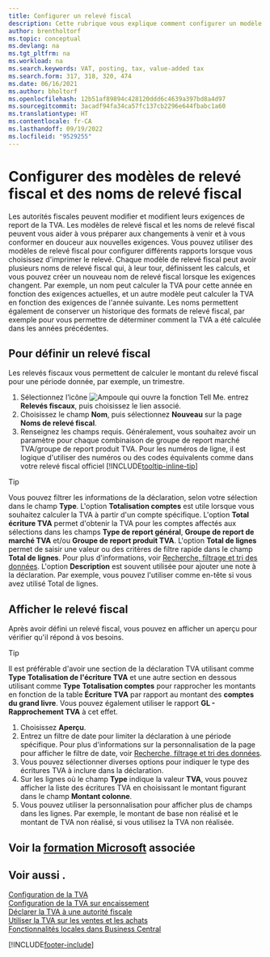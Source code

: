 ```yaml
---
title: Configurer un relevé fiscal
description: Cette rubrique vous explique comment configurer un modèle de relevé fiscal et des noms de relevé fiscal pour répondre aux exigences en pleine évolution de l’administration fiscale.
author: brentholtorf
ms.topic: conceptual
ms.devlang: na
ms.tgt_pltfrm: na
ms.workload: na
ms.search.keywords: VAT, posting, tax, value-added tax
ms.search.form: 317, 318, 320, 474
ms.date: 06/16/2021
ms.author: bholtorf
ms.openlocfilehash: 12b51af89894c428120ddd6c4639a397bd8a4d97
ms.sourcegitcommit: 3acadf94fa34ca57fc137cb2296e644fbabc1a60
ms.translationtype: HT
ms.contentlocale: fr-CA
ms.lasthandoff: 09/19/2022
ms.locfileid: "9529255"
---
```

# <a name="set-up-vat-statement-templates-and-vat-statement-names"></a>Configurer des modèles de relevé fiscal et des noms de relevé fiscal

Les autorités fiscales peuvent modifier et modifient leurs exigences de report de la TVA. Les modèles de relevé fiscal et les noms de relevé fiscal peuvent vous aider à vous préparer aux changements à venir et à vous conformer en douceur aux nouvelles exigences. Vous pouvez utiliser des modèles de relevé fiscal pour configurer différents rapports lorsque vous choisissez d'imprimer le relevé. Chaque modèle de relevé fiscal peut avoir plusieurs noms de relevé fiscal qui, à leur tour, définissent les calculs, et vous pouvez créer un nouveau nom de relevé fiscal lorsque les exigences changent. Par exemple, un nom peut calculer la TVA pour cette année en fonction des exigences actuelles, et un autre modèle peut calculer la TVA en fonction des exigences de l'année suivante. Les noms permettent également de conserver un historique des formats de relevé fiscal, par exemple pour vous permettre de déterminer comment la TVA a été calculée dans les années précédentes.

## <a name="to-define-a-vat-statement"></a>Pour définir un relevé fiscal

Les relevés fiscaux vous permettent de calculer le montant du relevé fiscal pour une période donnée, par exemple, un trimestre.

1. Sélectionnez l’icône ![Ampoule qui ouvre la fonction Tell Me.](media/ui-search/search_small.png "Dites-moi ce que vous voulez faire") entrez **Relevés fiscaux**, puis choisissez le lien associé.  
2. Choisissez le champ **Nom**, puis sélectionnez **Nouveau** sur la page **Noms de relevé fiscal**.
3. Renseignez les champs requis. Généralement, vous souhaitez avoir un paramètre pour chaque combinaison de groupe de report marché TVA/groupe de report produit TVA. Pour les numéros de ligne, il est logique d'utiliser des numéros ou des codes équivalents comme dans votre relevé fiscal officiel [!INCLUDE[tooltip-inline-tip](includes/tooltip-inline-tip_md.md)]  

> [!Tip]
> Vous pouvez filtrer les informations de la déclaration, selon votre sélection dans le champ **Type**. L'option **Totalisation comptes** est utile lorsque vous souhaitez calculer la TVA à partir d'un compte spécifique.
L'option **Total écriture TVA** permet d'obtenir la TVA pour les comptes affectés aux sélections dans les champs **Type de report général**, **Groupe de report de marché TVA** et/ou **Groupe de report produit TVA**. L'option **Total de lignes** permet de saisir une valeur ou des critères de filtre rapide dans le champ **Total de lignes**. Pour plus d'informations, voir [Recherche, filtrage et tri des données](ui-enter-criteria-filters.md). L'option **Description** est souvent utilisée pour ajouter une note à la déclaration. Par exemple, vous pouvez l'utiliser comme en-tête si vous avez utilisé Total de lignes.

## <a name="to-preview-the-vat-statement"></a>Afficher le relevé fiscal

Après avoir défini un relevé fiscal, vous pouvez en afficher un aperçu pour vérifier qu'il répond à vos besoins.
> [!Tip]
> Il est préférable d'avoir une section de la déclaration TVA utilisant comme **Type** **Totalisation de l'écriture TVA** et une autre section en dessous utilisant comme **Type** **Totalisation comptes** pour rapprocher les montants en fonction de la table **Écriture TVA** par rapport au montant des **comptes du grand livre**. Vous pouvez également utiliser le rapport **GL - Rapprochement TVA** à cet effet.

1. Choisissez **Aperçu**.
2. Entrez un filtre de date pour limiter la déclaration à une période spécifique. Pour plus d'informations sur la personnalisation de la page pour afficher le filtre de date, voir [Recherche, filtrage et tri des données](ui-enter-criteria-filters.md).
3. Vous pouvez sélectionner diverses options pour indiquer le type des écritures TVA à inclure dans la déclaration.
4. Sur les lignes où le champ **Type** indique la valeur **TVA**, vous pouvez afficher la liste des écritures TVA en choisissant le montant figurant dans le champ **Montant colonne**.
5. Vous pouvez utiliser la personnalisation pour afficher plus de champs dans les lignes. Par exemple, le montant de base non réalisé et le montant de TVA non réalisé, si vous utilisez la TVA non réalisée.

## <a name="see-related-microsoft-training"></a>Voir la [formation Microsoft](/training/paths/process-vat-dynamics-365-business-central/) associée

## <a name="see-also"></a>Voir aussi .

[Configuration de la TVA](finance-setup-vat.md)  
[Configuration de la TVA sur encaissement](finance-setup-unrealized-vat.md)  
[Déclarer la TVA à une autorité fiscale](finance-how-report-vat.md)  
[Utiliser la TVA sur les ventes et les achats](finance-work-with-vat.md)  
[Fonctionnalités locales dans Business Central](about-localization.md)


[!INCLUDE[footer-include](includes/footer-banner.md)]
